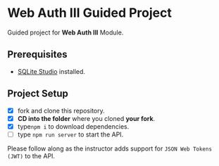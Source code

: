 # Web Auth III Guided Project

Guided project for **Web Auth III** Module.

## Prerequisites

- [SQLite Studio](https://sqlitestudio.pl/index.rvt?act=download) installed.

## Project Setup

- [X] fork and clone this repository.
- [X] **CD into the folder** where you cloned **your fork**.
- [X] type`npm i` to download dependencies.
- [ ] type `npm run server` to start the API.

Please follow along as the instructor adds support for `JSON Web Tokens (JWT)` to the API.
